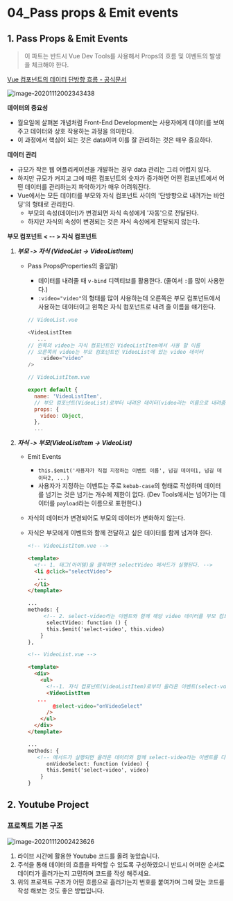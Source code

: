 # 04_Pass props & Emit events



## 1. Pass Props & Emit Events

> 이 파트는 반드시 Vue Dev Tools를 사용해서 Props의 흐름 및 이벤트의 발생을 체크해야 한다.

[Vue 컴포넌트의 데이터 단방향 흐름 - 공식문서](https://kr.vuejs.org/v2/guide/components-props.html#%EB%8B%A8%EB%B0%A9%ED%96%A5-%EB%8D%B0%EC%9D%B4%ED%84%B0-%ED%9D%90%EB%A6%84)

![image-20201112002343438](02_props_emit.assets/image-20201112002343438.png)

**데이터의 중요성**

- 월요일에 살펴본 개념처럼 Front-End Development는 사용자에게 데이터를 보여주고 데이터와 상호 작용하는 과정을 의미한다.
- 이 과정에서 핵심이 되는 것은 data이며 이를 잘 관리하는 것은 매우 중요하다.



**데이터 관리**

- 규모가 작은 웹 어플리케이션을 개발하는 경우 data 관리는 그리 어렵지 않다.
- 하지만 규모가 커지고 그에 따른 컴포넌트의 숫자가 증가하면 어떤 컴포넌트에서 어떤 데이터를 관리하는지 파악하기가 매우 어려워진다. 
- Vue에서는 모든 데이터를 부모와 자식 컴포넌트 사이의 '단방향으로 내려가는 바인딩'의 형태로 관리한다. 
  - 부모의 속성(데이터)가 변경되면 자식 속성에게 '자동'으로 전달된다.
  - 하지만 자식의 속성이 변경되는 것은 자식 속성에게 전달되지 않는다.



**부모 컴포넌트 < -- > 자식 컴포넌트**

1. ***부모 -> 자식 (VideoList -> VideoListItem)***

   - Pass Props(Properties의 줄임말)

     - 데이터를 내려줄 때 `v-bind` 디렉티브를 활용한다. (줄여서 `:`를 많이 사용한다.)
     - `:video="video"`의 형태를 많이 사용하는데 오른쪽은 부모 컴포넌트에서 사용하는 데이터이고 왼쪽은 자식 컴포넌트로 내려 줄 이름을 얘기한다. 

     ```javascript
     // VideoList.vue
     
     <VideoListItem 
     	...
     // 왼쪽의 video는 자식 컴포넌트인 VideoListItem에서 사용 할 이름
     // 오른쪽의 video는 부모 컴포넌트인 VideoList에 있는 video 데이터
         :video="video"
     />
     ```

     ```javascript
     // VideoListItem.vue
     
     export default {
       name: 'VideoListItem', 
       // 부모 컴포넌트(VideoList)로부터 내려온 데이터(video라는 이름으로 내려줌)를 받아서 활용한다.
       props: {
         video: Object,
       },
       ...
     ```

     

2. ***자식 -> 부모(VideoListItem -> VideoList)***

   - Emit Events
     - `this.$emit('사용자가 직접 지정하는 이벤트 이름', 넘길 데이터1, 넘길 데이터2, ...)`
     - 사용자가 지정하는 이벤트는 주로 `kebab-case`의 형태로 작성하며 데이터를 넘기는 것은 넘기는 개수에 제한이 없다. (Dev Tools에서는 넘어가는 데이터를 `payload`라는 이름으로 표현한다.)

   - 자식의 데이터가 변경되어도 부모의 데이터가 변화하지 않는다.

   - 자식은 부모에게 이벤트와 함께 전달하고 싶은 데이터를 함께 넘겨야 한다.

     ````html
     <!-- VideoListItem.vue -->
     
     <template>
       <!-- 1. 태그(아이템)을 클릭하면 selectVideo 메서드가 실행된다. -->
       <li @click="selectVideo">
     	...
       </li>
     </template>
     
     ...
     methods: {
          <!-- 2. select-video라는 이벤트와 함께 해당 video 데이터를 부모 컴포넌트로 올려준다.-->
           selectVideo: function () {
           this.$emit('select-video', this.video)
         }
     },
     ````

     ```html
     <!-- VideoList.vue -->
     
     <template>
       <div>
         <ul>
           <!--1. 자식 컴포넌트(VideoListItem)로부터 올라온 이벤트(select-vdieo)를 듣고 있다가 onVideoSelect 메서드를 실행한다. -->
           <VideoListItem 
     	...
             @select-video="onVideoSelect"
           />
         </ul>
       </div>
     </template>
     
     ...
     methods: {
     	<!-- 메서드가 실행되면 올라온 데이터와 함께 select-video라는 이벤트를 다시 부모 컴포넌트(App)로 올려준다. -->
           onVideoSelect: function (video) {
           this.$emit('select-video', video)
         }
     }
     ```

     





## 2. Youtube Project

### 프로젝트 기본 구조

![image-20201112002423626](02_props_emit.assets/image-20201112002423626.png)



1. 라이브 시간에 활용한 Youtube 코드를 올려 놓았습니다.
2. 주석을 통해 데이터의 흐름을 파악할 수 있도록 구성하였으니 반드시 어떠한 순서로 데이터가 흘러가는지 고민하며 코드를 작성 해주세요.
3. 위의 프로젝트 구조가 어떤 흐름으로 흘러가는지 번호를 붙여가며 그에 맞는 코드를 작성 해보는 것도 좋은 방법입니다.

